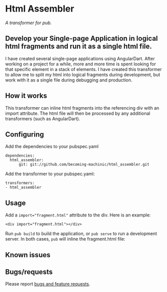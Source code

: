 # Html Assembler

_A transformer for pub._

## Develop your Single-page Application in logical html fragments and run it as a single html file.

I have created several single-page applications using AngularDart. After working on a project for a while, more and more time is spent looking for that specific element in a stack of elements. I have created this transformer to allow me to split my html into logical fragments during development, but work with it as a single file during debugging and production.

## How it works

This transformer can inline html fragments into the referencing div with an import attribute. The html file will then be processed by any additional transformers (such as AngularDart).

## Configuring

Add the dependencies to your pubspec.yaml

	dependencies:
	  html_assembler:
		  git: git://github.com/becoming-machinic/html_assembler.git

Add the transformer to your pubspec.yaml:

    transformers:
    - html_assembler
    
## Usage

Add a `import="fragment.html"` attribute to the div. Here is an example:

    <div import="fragment.html"></div>
    
Run `pub build` to build the application, or `pub serve` to run a development
server. In both cases, `pub` will inline the fragment.html file:
    
## Known issues

## Bugs/requests

Please report [bugs and feature requests][bugs].


[bugs]: https://github.com/becoming-machinic/html_assembler/issues
